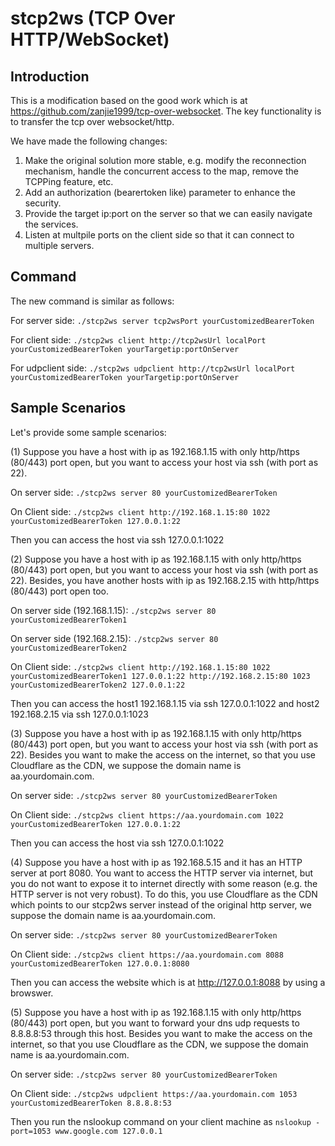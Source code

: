 # stcp2ws (TCP Over HTTP/WebSocket)

## Introduction

This is a modification based on the good work which is at https://github.com/zanjie1999/tcp-over-websocket. The key functionality is to transfer the tcp over websocket/http.

We have made the following changes:

1. Make the original solution more stable, e.g. modify the reconnection mechanism, handle the concurrent access to the map, remove the TCPPing feature, etc.
2. Add an authorization (bearertoken like) parameter to enhance the security.
3. Provide the target ip:port on the server so that we can easily navigate the services.
4. Listen at multpile ports on the client side so that it can connect to multiple servers.

## Command

The new command is similar as follows:

For server side:
`./stcp2ws server tcp2wsPort yourCustomizedBearerToken`

For client side:
`./stcp2ws client http://tcp2wsUrl localPort yourCustomizedBearerToken yourTargetip:portOnServer`

For udpclient side:
`./stcp2ws udpclient http://tcp2wsUrl localPort yourCustomizedBearerToken yourTargetip:portOnServer`

## Sample Scenarios

Let's provide some sample scenarios:

(1) Suppose you have a host with ip as 192.168.1.15 with only http/https (80/443) port open, but you want to access your host via ssh (with port as 22).

On server side:
`./stcp2ws server 80 yourCustomizedBearerToken`

On Client side:
`./stcp2ws client http://192.168.1.15:80 1022 yourCustomizedBearerToken 127.0.0.1:22`

Then you can access the host via ssh 127.0.0.1:1022

(2) Suppose you have a host with ip as 192.168.1.15 with only http/https (80/443) port open, but you want to access your host via ssh (with port as 22). Besides, you have another hosts with ip as 192.168.2.15 with http/https (80/443) port open too.

On server side (192.168.1.15):
`./stcp2ws server 80 yourCustomizedBearerToken1`

On server side (192.168.2.15):
`./stcp2ws server 80 yourCustomizedBearerToken2`

On Client side:
`./stcp2ws client http://192.168.1.15:80 1022 yourCustomizedBearerToken1 127.0.0.1:22 http://192.168.2.15:80 1023 yourCustomizedBearerToken2 127.0.0.1:22`

Then you can access the host1 192.168.1.15 via ssh 127.0.0.1:1022 and host2 192.168.2.15 via ssh 127.0.0.1:1023

(3) Suppose you have a host with ip as 192.168.1.15 with only http/https (80/443) port open, but you want to access your host via ssh (with port as 22). Besides you want to make the access on the internet, so that you use Cloudflare as the CDN, we suppose the domain name is aa.yourdomain.com.

On server side:
`./stcp2ws server 80 yourCustomizedBearerToken`

On Client side:
`./stcp2ws client https://aa.yourdomain.com 1022 yourCustomizedBearerToken 127.0.0.1:22`

Then you can access the host via ssh 127.0.0.1:1022

(4) Suppose you have a host with ip as 192.168.5.15 and it has an HTTP server at port 8080. You want to access the HTTP server via internet, but you do not want to expose it to internet directly with some reason (e.g. the HTTP server is not very robust). To do this, you use Cloudflare as the CDN which points to our stcp2ws server instead of the original http server, we suppose the domain name is aa.yourdomain.com.

On server side:
`./stcp2ws server 80 yourCustomizedBearerToken`

On Client side:
`./stcp2ws client https://aa.yourdomain.com 8088 yourCustomizedBearerToken 127.0.0.1:8080`

Then you can access the website which is at http://127.0.0.1:8088 by using a browswer.

(5) Suppose you have a host with ip as 192.168.1.15 with only http/https (80/443) port open, but you want to forward your dns udp requests to 8.8.8.8:53 through this host. Besides you want to make the access on the internet, so that you use Cloudflare as the CDN, we suppose the domain name is aa.yourdomain.com.

On server side:
`./stcp2ws server 80 yourCustomizedBearerToken`

On Client side:
`./stcp2ws udpclient https://aa.yourdomain.com 1053 yourCustomizedBearerToken 8.8.8.8:53`

Then you run the nslookup command on your client machine as `nslookup -port=1053 www.google.com 127.0.0.1`
